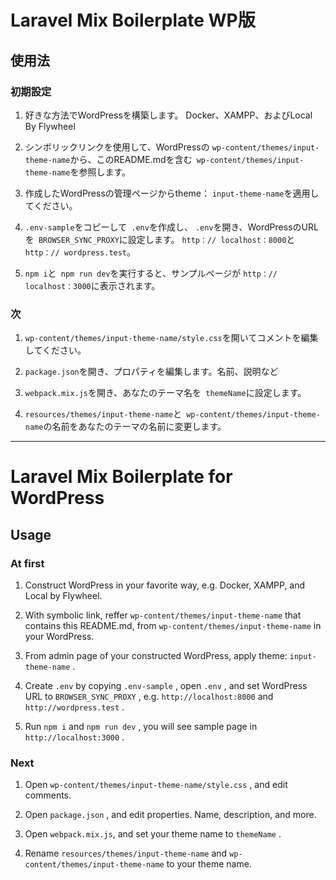 # Laravel Mix Boilerplate WP版

## 使用法

### 初期設定

1. 好きな方法でWordPressを構築します。 Docker、XAMPP、およびLocal By Flywheel

2. シンボリックリンクを使用して、WordPressの `wp-content/themes/input-theme-name`から、このREADME.mdを含む` wp-content/themes/input-theme-name`を参照します。

3. 作成したWordPressの管理ページからtheme： `input-theme-name`を適用してください。

4. `.env-sample`をコピーして` .env`を作成し、 `.env`を開き、WordPressのURLを` BROWSER_SYNC_PROXY`に設定します。 `http：// localhost：8000`と` http：// wordpress.test`。

5. `npm i`と` npm run dev`を実行すると、サンプルページが `http：// localhost：3000`に表示されます。

### 次

1. `wp-content/themes/input-theme-name/style.css`を開いてコメントを編集してください。

2. `package.json`を開き、プロパティを編集します。名前、説明など

3. `webpack.mix.js`を開き、あなたのテーマ名を` themeName`に設定します。

4. `resources/themes/input-theme-name`と` wp-content/themes/input-theme-name`の名前をあなたのテーマの名前に変更します。

---------

# Laravel Mix Boilerplate for WordPress

## Usage

### At first

1. Construct WordPress in your favorite way, e.g. Docker, XAMPP, and Local by Flywheel.

2. With symbolic link, reffer `wp-content/themes/input-theme-name` that contains this README.md, from `wp-content/themes/input-theme-name` in your WordPress.

3. From admin page of your constructed WordPress, apply theme: `input-theme-name` .

4. Create `.env` by copying `.env-sample` , open `.env` , and set WordPress URL to `BROWSER_SYNC_PROXY` , e.g. `http://localhost:8000` and `http://wordpress.test` .

5. Run `npm i` and `npm run dev` , you will see sample page in `http://localhost:3000` .

### Next

1. Open `wp-content/themes/input-theme-name/style.css` , and edit comments.

2. Open `package.json` , and edit properties. Name, description, and more.

3. Open `webpack.mix.js`, and set your theme name to `themeName` .

4. Rename `resources/themes/input-theme-name` and `wp-content/themes/input-theme-name` to your theme name.